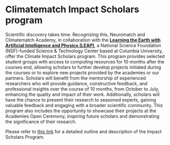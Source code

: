 # Climatematch Impact Scholars program

Scientific discovery takes time. Recognizing this, Neuromatch and Climatematch Academy, in collaboration with the [**Learning the Earth with Artificial Intelligence and Physics (LEAP)**](https://leap.columbia.edu/), a National Science Foundation (NSF)-funded Science & Technology Center based at Columbia University, offer the Climate Impact Scholars program. This program provides selected student groups with access to computing resources for 10 months after the courses end, allowing scholars to further develop projects initiated during the courses or to explore new projects provided by the academies or our partners. 
Scholars will benefit from the mentorship of experienced researchers who will provide guidance, constructive feedback, and professional insights over the course of 10 months, from October to July, enhancing the quality and impact of their work. 
Additionally, scholars will have the chance to present their research to seasoned experts, gaining valuable feedback and engaging with a broader scientific community. 
This program also includes the opportunity to showcase their projects at the Academies Open Ceremony, inspiring future scholars and demonstrating the significance of their research.

Please refer to [this link](https://neuromatch.io/impact-scholars/) for a detailed outline and description of the Impact Scholars Program.

